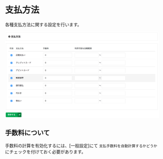 # 支払方法

各種支払方法に関する設定を行います。

![payment-type](img/payment-type.png)

## 手数料について

手数料の計算を有効化するには、[一般設定]にて `支払手数料を自動計算するかどうか` にチェックを付けておく必要があります。
